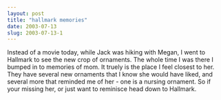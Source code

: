 ```yaml
---
layout: post
title: "hallmark memories"
date: 2003-07-13
slug: 2003-07-13-1
---
```


Instead of a movie today, while Jack was hiking with Megan, I went to Hallmark to see the new crop of ornaments.  The whole time  I was there I bumped in to memories of mom.  It truely is the place I feel closest to her.  They have several new ornaments that I know she would have liked, and several more that reminded me of her - one is a nursing ornament.   So if your missing her, or just want to reminisce head down to Hallmark.
